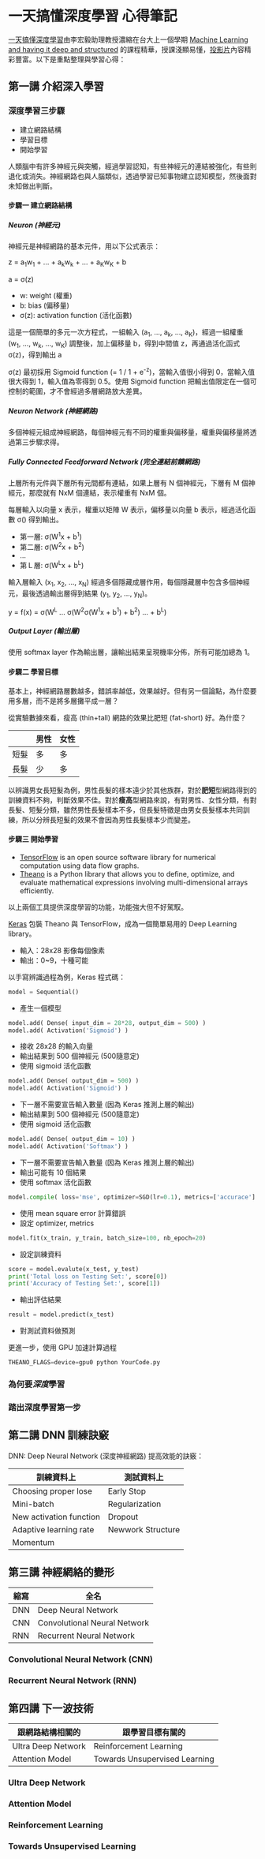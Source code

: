# 一天搞懂深度學習 心得筆記

[一天搞懂深度學習](http://datasci.tw/event/deep_learning_one_day/)由李宏毅助理教授濃縮在台大上一個學期 [Machine Learning and having it deep and structured](http://speech.ee.ntu.edu.tw/~tlkagk/courses_MLSD15_2.html) 的課程精華，授課淺顯易懂，[投影片](http://www.slideshare.net/tw_dsconf/ss-62245351)內容精彩豐富。以下是重點整理與學習心得：

## 第一講 介紹深入學習

### 深度學習三步驟

- 建立網路結構
- 學習目標
- 開始學習

人類腦中有許多神經元與突觸，經過學習認知，有些神經元的連結被強化，有些則退化或消失。神經網路也與人腦類似，透過學習已知事物建立認知模型，然後面對未知做出判斷。

#### 步驟一 建立網路結構

##### Neuron (神經元)

神經元是神經網路的基本元件，用以下公式表示：

z = a<sub>1</sub>w<sub>1</sub> + ... + a<sub>k</sub>w<sub>k</sub> + ... + a<sub>K</sub>w<sub>K</sub> + b

a = σ(z)

- w: weight (權重)
- b: bias (偏移量)
- σ(z): activation function (活化函數)

這是一個簡單的多元一次方程式，一組輸入 (a<sub>1</sub>, ..., a<sub>k</sub>, ..., a<sub>K</sub>)，經過一組權重 (w<sub>1</sub>, ..., w<sub>k</sub>, ..., w<sub>K</sub>) 調整後，加上偏移量 b，得到中間值 z，再通過活化函式 σ(z)，得到輸出 a

σ(z) 最初採用 Sigmoid function (= 1 / 1 + e<sup>-z</sup>)，當輸入值很小得到 0，當輸入值很大得到 1，輸入值為零得到 0.5。使用 Sigmoid function 把輸出值限定在一個可控制的範圍，才不會經過多層網路放大差異。

##### Neuron Network (神經網路)
多個神經元組成神經網路，每個神經元有不同的權重與偏移量，權重與偏移量將透過第三步驟求得。

##### Fully Connected Feedforward Network (完全連結前饋網路)
上層所有元件與下層所有元間都有連結，如果上層有 N 個神經元，下層有 M 個神經元，那麼就有 NxM 個連結，表示權重有 NxM 個。

每層輸入以向量 x 表示，權重以矩陣 W 表示，偏移量以向量 b 表示，經過活化函數 σ() 得到輸出。

- 第一層: σ(W<sup>1</sup>x + b<sup>1</sup>)
- 第二層: σ(W<sup>2</sup>x + b<sup>2</sup>)
- ...
- 第Ｌ層: σ(W<sup>L</sup>x + b<sup>L</sup>)

輸入層輸入 (x<sub>1</sub>, x<sub>2</sub>, ..., x<sub>N</sub>) 經過多個隱藏成層作用，每個隱藏層中包含多個神經元，最後透過輸出層得到結果 (y<sub>1</sub>, y<sub>2</sub>, ..., y<sub>N</sub>)。

y = f(x) = σ(W<sup>L</sup> ... σ(W<sup>2</sup>σ(W<sup>1</sup>x + b<sup>1</sup>) + b<sup>2</sup>) ... + b<sup>L</sup>)

##### Output Layer (輸出層)
使用 softmax layer 作為輸出層，讓輸出結果呈現機率分佈，所有可能加總為 1。

#### 步驟二 學習目標

基本上，神經網路層數越多，錯誤率越低，效果越好。但有另一個論點，為什麼要用多層，而不是將多層攤平成一層？

從實驗數據來看，瘦高 (thin+tall) 網路的效果比肥短 (fat-short) 好。為什麼？

|      | 男性 | 女性 |
|------|------|------|
| 短髮 |  多  |  多  |
| 長髮 |  少  |  多  |

以辨識男女長短髮為例，男性長髮的樣本遠少於其他族群，對於**肥短**型網路得到的訓練資料不夠，判斷效果不佳。對於**瘦高**型網路來說，有對男性、女性分類，有對長髮、短髮分類，雖然男性長髮樣本不多，但長髮特徵是由男女長髮樣本共同訓練，所以分辨長短髮的效果不會因為男性長髮樣本少而變差。

#### 步驟三 開始學習

- [TensorFlow](https://www.tensorflow.org/) is an open source software library for numerical computation using data flow graphs.
- [Theano](http://deeplearning.net/software/theano/) is a Python library that allows you to define, optimize, and evaluate mathematical expressions involving multi-dimensional arrays efficiently.

以上兩個工具提供深度學習的功能，功能強大但不好駕馭。

[Keras](http://keras.io/) 包裝 Theano 與 TensorFlow，成為一個簡單易用的 Deep Learning library。

- 輸入：28x28 影像每個像素
- 輸出：0~9，十種可能

以手寫辨識過程為例，Keras 程式碼：

```python
model = Sequential()
```
- 產生一個模型

```python
model.add( Dense( input_dim = 28*28, output_dim = 500) )
model.add( Activation('Sigmoid') )
```
- 接收 28x28 的輸入向量
- 輸出結果到 500 個神經元 (500隨意定)
- 使用 sigmoid 活化函數

```python
model.add( Dense( output_dim = 500) )
model.add( Activation('Sigmoid') )
```
- 下一層不需要宣告輸入數量 (因為 Keras 推測上層的輸出)
- 輸出結果到 500 個神經元 (500隨意定)
- 使用 sigmoid 活化函數

```python
model.add( Dense( output_dim = 10) )
model.add( Activation('Softmax') )
```
- 下一層不需要宣告輸入數量 (因為 Keras 推測上層的輸出)
- 輸出可能有 10 個結果
- 使用 softmax 活化函數

```python
model.compile( loss='mse', optimizer=SGD(lr=0.1), metrics=['accurace'] )
```
- 使用 mean square error 計算錯誤
- 設定 optimizer, metrics

```python
model.fit(x_train, y_train, batch_size=100, nb_epoch=20)
```
- 設定訓練資料

```python
score = model.evalute(x_test, y_test)
print('Total loss on Testing Set:', score[0])
print('Accuracy of Testing Set:', score[1])
```
- 輸出評估結果

```python
result = model.predict(x_test)
```
- 對測試資料做預測

更進一步，使用 GPU 加速計算過程
```python
THEANO_FLAGS=device=gpu0 python YourCode.py
```

### 為何要*深度*學習

### 踏出深度學習第一步





## 第二講 DNN 訓練訣竅
DNN: Deep Neural Network (深度神經網路)
提高效能的訣竅：

| 訓練資料上 | 測試資料上 |
|----------|----------|
| Choosing proper lose  | Early Stop |
| Mini-batch | Regularization |
| New activation function | Dropout |
| Adaptive learning rate | Newwork Structure |
| Momentum | |

## 第三講 神經網絡的變形

| 縮寫 | 全名 |
|------|------|
| DNN | Deep Neural Network |
| CNN | Convolutional Neural Network |
| RNN | Recurrent Neural Network |

### Convolutional Neural Network (CNN)

### Recurrent Neural Network (RNN)

## 第四講 下一波技術

| 跟網路結構相關的 | 跟學習目標有關的 |
|------------------|------------------|
| Ultra Deep Network | Reinforcement Learning |
| Attention Model | Towards Unsupervised Learning |

### Ultra Deep Network
### Attention Model
### Reinforcement Learning
### Towards Unsupervised Learning
